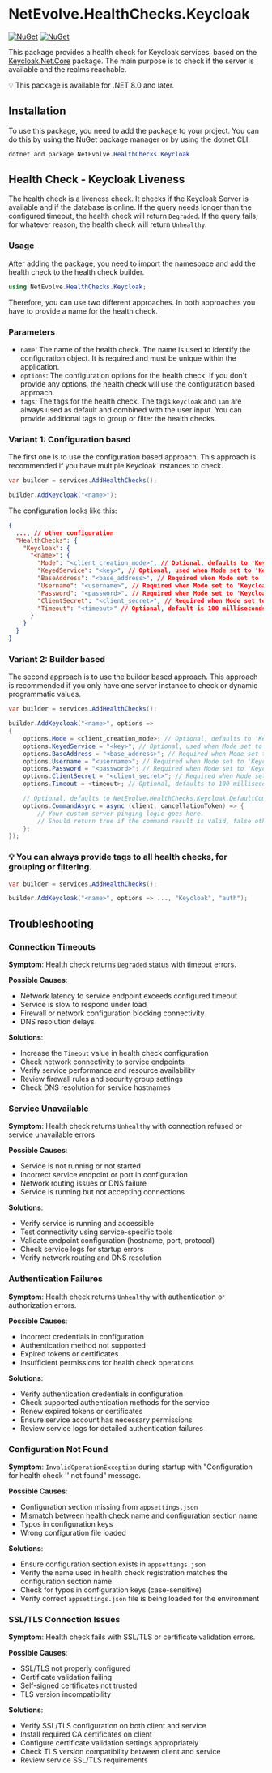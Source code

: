 # NetEvolve.HealthChecks.Keycloak

[![NuGet](https://img.shields.io/nuget/v/NetEvolve.HealthChecks.Keycloak?logo=nuget)](https://www.nuget.org/packages/NetEvolve.HealthChecks.Keycloak/)
[![NuGet](https://img.shields.io/nuget/dt/NetEvolve.HealthChecks.Keycloak?logo=nuget)](https://www.nuget.org/packages/NetEvolve.HealthChecks.Keycloak/)

This package provides a health check for Keycloak services, based on the [Keycloak.Net.Core](https://www.nuget.org/packages/Keycloak.Net.Core/) package. The main purpose is to check if the server is available and the realms reachable.

:bulb: This package is available for .NET 8.0 and later.

## Installation
To use this package, you need to add the package to your project. You can do this by using the NuGet package manager or by using the dotnet CLI.
```powershell
dotnet add package NetEvolve.HealthChecks.Keycloak
```

## Health Check - Keycloak Liveness
The health check is a liveness check. It checks if the Keycloak Server is available and if the database is online.
If the query needs longer than the configured timeout, the health check will return `Degraded`.
If the query fails, for whatever reason, the health check will return `Unhealthy`.

### Usage
After adding the package, you need to import the namespace and add the health check to the health check builder.
```csharp
using NetEvolve.HealthChecks.Keycloak;
```
Therefore, you can use two different approaches. In both approaches you have to provide a name for the health check.

### Parameters
- `name`: The name of the health check. The name is used to identify the configuration object. It is required and must be unique within the application.
- `options`: The configuration options for the health check. If you don't provide any options, the health check will use the configuration based approach.
- `tags`: The tags for the health check. The tags `keycloak` and `iam` are always used as default and combined with the user input. You can provide additional tags to group or filter the health checks.

### Variant 1: Configuration based
The first one is to use the configuration based approach. This approach is recommended if you have multiple Keycloak instances to check.
```csharp
var builder = services.AddHealthChecks();

builder.AddKeycloak("<name>");
```

The configuration looks like this:
```json
{
  ..., // other configuration
  "HealthChecks": {
    "Keycloak": {
      "<name>": {
        "Mode": "<client_creation_mode>", // Optional, defaults to 'KeycloakClientCreationMode.ServiceProvider'
        "KeyedService": "<key>", // Optional, used when Mode set to 'KeycloakClientCreationMode.ServiceProvider'
        "BaseAddress": "<base_address>", // Required when Mode set to 'KeycloakClientCreationMode.UsernameAndPassword' or 'KeycloakClientCreationMode.ClientSecret'
        "Username": "<username>", // Required when Mode set to 'KeycloakClientCreationMode.UsernameAndPassword'
        "Password": "<password>", // Required when Mode set to 'KeycloakClientCreationMode.UsernameAndPassword'
        "ClientSecret": "<client_secret>", // Required when Mode set to 'KeycloakClientCreationMode.ClientSecret'
        "Timeout": "<timeout>" // Optional, default is 100 milliseconds
      }
    }
  }
}
```

### Variant 2: Builder based
The second approach is to use the builder based approach. This approach is recommended if you only have one server instance to check or dynamic programmatic values.
```csharp
var builder = services.AddHealthChecks();

builder.AddKeycloak("<name>", options =>
{
    options.Mode = <client_creation_mode>; // Optional, defaults to 'KeycloakClientCreationMode.ServiceProvider'
    options.KeyedService = "<key>"; // Optional, used when Mode set to 'KeycloakClientCreationMode.ServiceProvider'
    options.BaseAddress = "<base_address>"; // Required when Mode set to 'KeycloakClientCreationMode.UsernameAndPassword' or 'KeycloakClientCreationMode.ClientSecret'
    options.Username = "<username>"; // Required when Mode set to 'KeycloakClientCreationMode.UsernameAndPassword'
    options.Password = "<password>"; // Required when Mode set to 'KeycloakClientCreationMode.UsernameAndPassword'
    options.ClientSecret = "<client_secret>"; // Required when Mode set to 'KeycloakClientCreationMode.ClientSecret'
    options.Timeout = <timeout>; // Optional, defaults to 100 milliseconds

    // Optional, defaults to NetEvolve.HealthChecks.Keycloak.DefaultCommandAsync
    options.CommandAsync = async (client, cancellationToken) => {
        // Your custom server pinging logic goes here.
        // Should return true if the command result is valid, false otherwise.
    };
});
```

### :bulb: You can always provide tags to all health checks, for grouping or filtering.

```csharp
var builder = services.AddHealthChecks();

builder.AddKeycloak("<name>", options => ..., "Keycloak", "auth");
```

## Troubleshooting

### Connection Timeouts

**Symptom**: Health check returns `Degraded` status with timeout errors.

**Possible Causes**:
- Network latency to service endpoint exceeds configured timeout
- Service is slow to respond under load
- Firewall or network configuration blocking connectivity
- DNS resolution delays

**Solutions**:
- Increase the `Timeout` value in health check configuration
- Check network connectivity to service endpoints
- Verify service performance and resource availability
- Review firewall rules and security group settings
- Check DNS resolution for service hostnames

### Service Unavailable

**Symptom**: Health check returns `Unhealthy` with connection refused or service unavailable errors.

**Possible Causes**:
- Service is not running or not started
- Incorrect service endpoint or port in configuration
- Network routing issues or DNS failure
- Service is running but not accepting connections

**Solutions**:
- Verify service is running and accessible
- Test connectivity using service-specific tools
- Validate endpoint configuration (hostname, port, protocol)
- Check service logs for startup errors
- Verify network routing and DNS resolution

### Authentication Failures

**Symptom**: Health check returns `Unhealthy` with authentication or authorization errors.

**Possible Causes**:
- Incorrect credentials in configuration
- Authentication method not supported
- Expired tokens or certificates
- Insufficient permissions for health check operations

**Solutions**:
- Verify authentication credentials in configuration
- Check supported authentication methods for the service
- Renew expired tokens or certificates
- Ensure service account has necessary permissions
- Review service logs for detailed authentication failures

### Configuration Not Found

**Symptom**: `InvalidOperationException` during startup with "Configuration for health check '<name>' not found" message.

**Possible Causes**:
- Configuration section missing from `appsettings.json`
- Mismatch between health check name and configuration section name
- Typos in configuration keys
- Wrong configuration file loaded

**Solutions**:
- Ensure configuration section exists in `appsettings.json`
- Verify the name used in health check registration matches the configuration section name
- Check for typos in configuration keys (case-sensitive)
- Verify correct `appsettings.json` file is being loaded for the environment

### SSL/TLS Connection Issues

**Symptom**: Health check fails with SSL/TLS or certificate validation errors.

**Possible Causes**:
- SSL/TLS not properly configured
- Certificate validation failing
- Self-signed certificates not trusted
- TLS version incompatibility

**Solutions**:
- Verify SSL/TLS configuration on both client and service
- Install required CA certificates on client
- Configure certificate validation settings appropriately
- Check TLS version compatibility between client and service
- Review service SSL/TLS requirements


